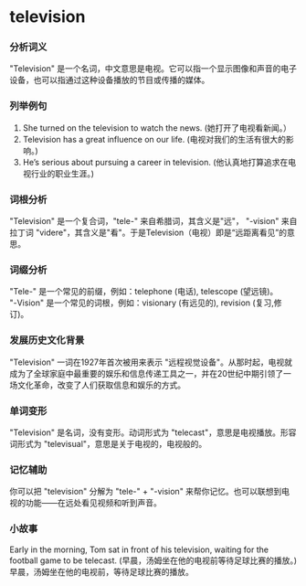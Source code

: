 # television

### 分析词义

  

"Television" 是一个名词，中文意思是电视。它可以指一个显示图像和声音的电子设备，也可以指通过这种设备播放的节目或传播的媒体。

  

### 列举例句

  

1.  She turned on the television to watch the news. (她打开了电视看新闻。）
2.  Television has a great influence on our life. (电视对我们的生活有很大的影响。)
3.  He’s serious about pursuing a career in television. (他认真地打算追求在电视行业的职业生涯。)

  

### 词根分析

  

"Television" 是一个复合词，"tele-" 来自希腊词，其含义是"远"， "-vision" 来自拉丁词 "videre"，其含义是"看"。于是Television（电视）即是“远距离看见”的意思。

  

### 词缀分析

  

"Tele-" 是一个常见的前缀，例如：telephone (电话), telescope (望远镜)。  
"-Vision" 是一个常见的词根，例如：visionary (有远见的), revision (复习,修订)。

  

### 发展历史文化背景

  

"Television" 一词在1927年首次被用来表示 "远程视觉设备"。从那时起，电视就成为了全球家庭中最重要的娱乐和信息传递工具之一，并在20世纪中期引领了一场文化革命，改变了人们获取信息和娱乐的方式。

  

### 单词变形

  

"Television" 是名词，没有变形。动词形式为 "telecast"，意思是电视播放。形容词形式为 "televisual"，意思是关于电视的，电视般的。

  

### 记忆辅助

  

你可以把 "television" 分解为 "tele-" + "-vision" 来帮你记忆。也可以联想到电视的功能——在远处看见视频和听到声音。

  

### 小故事

  

Early in the morning, Tom sat in front of his television, waiting for the football game to be telecast. (早晨，汤姆坐在他的电视前等待足球比赛的播放。)  
早晨，汤姆坐在他的电视前，等待足球比赛的播放。
